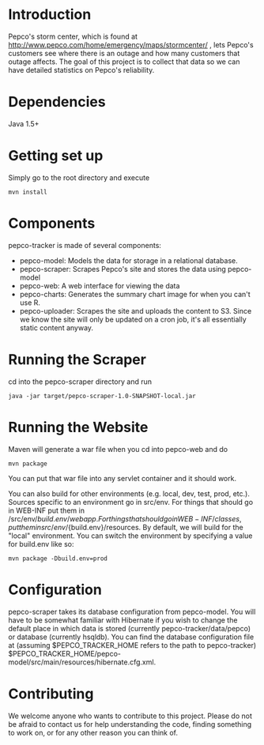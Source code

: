 # Introduction

Pepco's storm center, which is found at http://www.pepco.com/home/emergency/maps/stormcenter/ , lets Pepco's customers see where there is an outage and how many customers that outage affects.  The goal of this project is to collect that data so we can have detailed statistics on Pepco's reliability.

# Dependencies

Java 1.5+

# Getting set up

Simply go to the root directory and execute

    mvn install

# Components

pepco-tracker is made of several components:

* pepco-model: Models the data for storage in a relational database.
* pepco-scraper: Scrapes Pepco's site and stores the data using pepco-model
* pepco-web: A web interface for viewing the data
* pepco-charts: Generates the summary chart image for when you can't use R.
* pepco-uploader: Scrapes the site and uploads the content to S3.  Since we know the site will only be updated on a cron job, it's all essentially static content anyway.

# Running the Scraper

cd into the pepco-scraper directory and run

    java -jar target/pepco-scraper-1.0-SNAPSHOT-local.jar

# Running the Website

Maven will generate a war file when you cd into pepco-web and do

    mvn package

You can put that war file into any servlet container and it should work.

You can also build for other environments (e.g. local, dev, test, prod, etc.).  Sources specific to an environment go in src/env.  For things that should go in WEB-INF put them in /src/env/${build.env}/webapp.  For things that should go in WEB-INF/classes, put them in src/env/${build.env}/resources.  By default, we will build for the "local" environment.  You can switch the environment by specifying a value for build.env like so:

    mvn package -Dbuild.env=prod

# Configuration

pepco-scraper takes its database configuration from pepco-model.  You will have to be somewhat familiar with Hibernate if you wish to change the default place in which data is stored (currently pepco-tracker/data/pepco) or database (currently hsqldb).  You can find the database configuration file at (assuming $PEPCO_TRACKER_HOME refers to the path to pepco-tracker) $PEPCO_TRACKER_HOME/pepco-model/src/main/resources/hibernate.cfg.xml.

# Contributing

We welcome anyone who wants to contribute to this project.  Please do not be afraid to contact us for help understanding the code, finding something to work on, or for any other reason you can think of.
